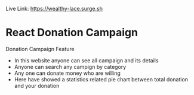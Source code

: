  Live Link: https://wealthy-lace.surge.sh
<h1>React Donation Campaign</h1>
<p> Donation Campaign Feature</p>
<ul>
  <li>In this website anyone can see all campaign and its details</li>
  <li>Anyone can search any campign by category </li>
  <li>Any one can donate money who are willing</li>
  <li>Here have showed a statistics related pie chart between total donation and your donation</li>
</ul>
